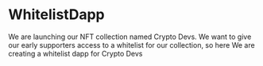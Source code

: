 # WhitelistDapp

We are launching our NFT collection named Crypto Devs. We want to give our early supporters access to a whitelist for our collection, so here We are creating a whitelist dapp for Crypto Devs
